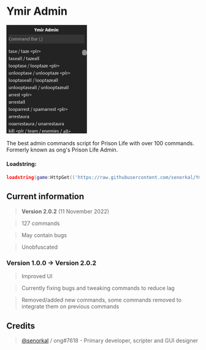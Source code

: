 # Ymir Admin
![preview](/preview.png)

The best admin commands script for Prison Life with over 100 commands. Formerly known as ong's Prison Life Admin.

#### Loadstring: 
```lua 
loadstring(game:HttpGet(('https://raw.githubusercontent.com/senorkal/YmirAdmin/main/source'),true))() 
```

## Current information
> **Version 2.0.2** (11 November 2022)

> 127 commands

> May contain bugs

> Unobfuscated

### Version 1.0.0 -> Version 2.0.2
> Improved UI

> Currently fixing bugs and tweaking commands to reduce lag

> Removed/added new commands, some commands removed to integrate them on previous commands


## Credits
> [@senorkal](https://github.com/senorkal) / ong#7618 - Primary developer, scripter and GUI designer
